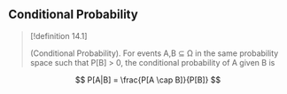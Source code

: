 ## Conditional Probability

> [!definition 14.1]
> 
> (Conditional Probability). For events A,B ⊆ Ω in the same probability space such that P[B] > 0, the conditional probability of A given B is 

$$
P[A|B] = \frac{P[A \cap B]}{P[B]}
$$

